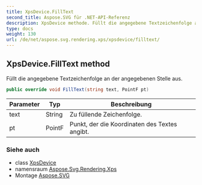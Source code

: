 ```yaml
---
title: XpsDevice.FillText
second_title: Aspose.SVG für .NET-API-Referenz
description: XpsDevice methode. Füllt die angegebene Textzeichenfolge an der angegebenen Stelle aus.
type: docs
weight: 130
url: /de/net/aspose.svg.rendering.xps/xpsdevice/filltext/
---
```

## XpsDevice.FillText method

Füllt die angegebene Textzeichenfolge an der angegebenen Stelle aus.

```csharp
public override void FillText(string text, PointF pt)
```

| Parameter | Typ | Beschreibung |
| --- | --- | --- |
| text | String | Zu füllende Zeichenfolge. |
| pt | PointF | Punkt, der die Koordinaten des Textes angibt. |

### Siehe auch

* class [XpsDevice](../)
* namensraum [Aspose.Svg.Rendering.Xps](../../xpsdevice/)
* Montage [Aspose.SVG](../../../)


